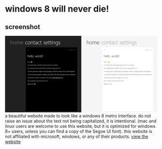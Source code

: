 # windows 8 will never die!
## screenshot
![screenshot](screenshot.png)
a beautiful website made to look like a windows 8 metro interface.
do not raise an issue about the text not being capitalized, it is intentional.
(mac and linux users are welcome to use this website, but it is optimized for windows 8+ users, unless you can find a copy of the Segoe UI font).
this website is not affiliated with microsoft, windows, or any of their products.
[view the website](https://spetterman66.github.io/)